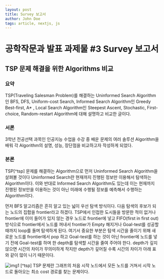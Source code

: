 ```yaml
---
layout: post
title: Survey 보고서
author: John Doe
tags: article, nextjs, js
---
```


# 공학작문과 발표 과제물 #3 Survey 보고서

## TSP 문제 해결을 위한 Algorithms 비교

### 요약
TSP(Traveling Salesman Problem)를 해결하는 Uninformed Search Algorithm인 BFS, DFS, Uniform-cost Search, Informed Search Algorithm인 Greedy Best-first, A* , Local Search Algorithm인  Steepest Ascent, Stochastic, First-choice, Random-restart Algorithm에 대해 설명하고 비교한 글이다. 

### 서론

3학년 전공선택 과목인 인공지능 수업을 수강 중 배운 문제의 여러 솔루션 Algorithm을 배워 각 Algorithm의 설명, 성능, 장단점을 비교하고자 작성하게 되었다.

### 본론

TSP[^tsp] 문제를 해결하는 Algorithm으로 먼저 Uninformed Search Algorithm을 살펴볼 것이다 Uninformed Search란 현재까지 진행된 정보만 이용해서 탐색하는 Algorithm이다. 이와 반대로 Informed Search Algorithm도 있는데 이는 현재까지 진행된 정보만을 이용하는 것이 아닌 미래에 수행될 정보를 예측해서 수행하는 Algorithm이다.

먼저 BFS 알고리즘은 흔히 알고 있는 넓이 우선 탐색 방식이다. 다음 탐색의 후보가 되는 노드의 집합을 frontier라고 하겠다. TSP에서 인접한 도시들을 방문한 적이 없거나 frontier에 이미 들어가 있지 않는 경우 노드로 frontier에 넣고 FIFO(first in first out) 방식으로 frontier에서 노드를 꺼내서 frontier가 Empty 해지거나 Goal-test를 성공할 때까지 loop를 돌며 탐색하게 된다. 여기서 중요한 부분은 탐색 시간을 줄이기 위해 새로운 노드를 frontier에서 pop 하고 Goal-test를 하는 것이 아닌 frontier에 노드를 넣기 전에 Goal-test를 하며 한 depth를 탐색할 시간을 줄여 주어야 한다. depth가 깊지 않으면 시간의 차이가 무의미하게 작지만 depth가 깊어질 수록 시간의 차이가 아래 표와 같이 많이 나기 때문이다.

![img1](https://github.com/JunHyeong-99/JunHyeong-99.github.io/assets/64734115/76ffcc79-d85b-4a4b-ade4-57e12c12f79f)
[^tsp] TSP 문제란 그래프의 처음 시작 노드에서 모든 노드를 거쳐서 시작 노드로 돌아오는 최소 cost 경로를 찾는 문제이다.




